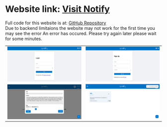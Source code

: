 # Website link: [Visit Notify](https://notifyf.onrender.com/login)
Full code for this website is at: [GitHub Repository](https://github.com/Aryaman200314/Notify_fullCode)
<br/>
Due to backend limitaions the website may not work for the first time you may see the error An error has occured. Please try again later please wait for some minutes.
<table>
  <tr>
    <td><img src="https://github.com/Aryaman200314/Notifyy/blob/master/Screenshot%202024-10-20%20223842.png?raw=true" alt="Screenshot 1" width="500" /></td>
    <td><img src="https://github.com/Aryaman200314/Notifyy/blob/master/Screenshot%202024-11-12%20113538.png?raw=true" alt="Screenshot 2" width="500" /></td>
  </tr>
  <tr>
    <td><img src="https://github.com/Aryaman200314/Notifyy/blob/master/Screenshot%202024-10-20%20224135.png?raw=true" alt="Screenshot 3" width="500" /></td>
    <td><img src="https://github.com/Aryaman200314/Notifyy/blob/master/Screenshot%202024-10-20%20224149.png?raw=true" alt="Screenshot 4" width="500" /></td>
  </tr>
</table>
